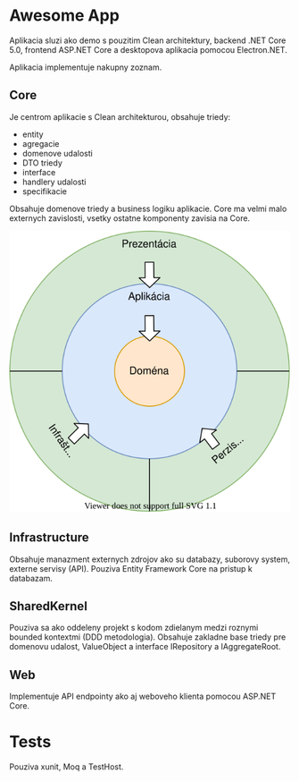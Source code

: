 # Awesome App

Aplikacia sluzi ako demo s pouzitim Clean architektury, backend .NET Core 5.0, frontend ASP.NET Core a desktopova aplikacia pomocou Electron.NET.

Aplikacia implementuje nakupny zoznam.

## Core

Je centrom aplikacie s Clean architekturou, obsahuje triedy:

- entity
- agregacie
- domenove udalosti
- DTO triedy
- interface
- handlery udalosti
- specifikacie

Obsahuje domenove triedy a business logiku aplikacie. Core ma velmi malo externych zavislosti, vsetky ostatne komponenty zavisia na Core.

![Clean Architektura](AwesomeAppClean.svg)


## Infrastructure

Obsahuje manazment externych zdrojov ako su databazy, suborovy system, externe servisy (API). Pouziva Entity Framework Core na pristup k databazam.

## SharedKernel

Pouziva sa ako oddeleny projekt s kodom zdielanym medzi roznymi bounded kontextmi (DDD metodologia). Obsahuje zakladne base triedy pre domenovu udalost, ValueObject a interface IRepository a IAggregateRoot.

## Web

Implementuje API endpointy ako aj weboveho klienta pomocou ASP.NET Core.

# Tests

Pouziva xunit, Moq a TestHost.